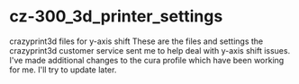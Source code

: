 # cz-300_3d_printer_settings
crazyprint3d files for y-axis shift
These are the files and settings the crazyprint3d customer service sent me to help deal with y-axis shift issues. I've made additional changes to the cura profile which have been working for me. I'll try to update later.
